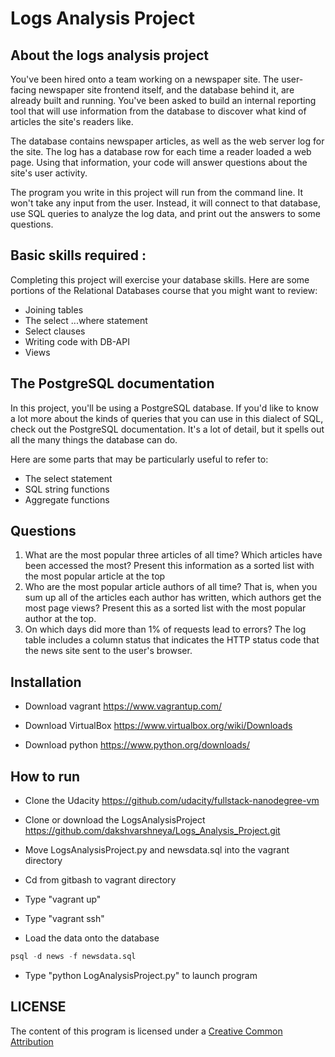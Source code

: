 # Logs Analysis Project

## About the logs analysis project

You've been hired onto a team working on a newspaper site. The user-facing newspaper site frontend itself, and the database behind it, are already built and running. You've been asked to build an internal reporting tool that will use information from the database to discover what kind of articles the site's readers like.

The database contains newspaper articles, as well as the web server log for the site. The log has a database row for each time a reader loaded a web page. Using that information, your code will answer questions about the site's user activity.

The program you write in this project will run from the command line. It won't take any input from the user. Instead, it will connect to that database, use SQL queries to analyze the log data, and print out the answers to some questions.

## Basic skills required :

Completing this project will exercise your database skills. Here are some portions of the Relational Databases course that you might want to review:

* Joining tables
* The select ...where statement
* Select clauses
* Writing code with DB-API
* Views

## The PostgreSQL documentation

In this project, you'll be using a PostgreSQL database. If you'd like to know a lot more about the kinds of queries that you can use in this dialect of SQL, check out the PostgreSQL documentation. It's a lot of detail, but it spells out all the many things the database can do.

Here are some parts that may be particularly useful to refer to:
* The select statement
* SQL string functions
* Aggregate functions


## Questions

1. What are the most popular three articles of all time?
  Which articles have been accessed the most?
  Present this information as a sorted list with the most popular article at the top
2. Who are the most popular article authors of all time?
  That is, when you sum up all of the articles each author has written, which authors get the most page views?
  Present this as a sorted list with the most popular author at the top.
3. On which days did more than 1% of requests lead to errors?
  The log table includes a column status that indicates the HTTP status code that the news site sent to the user's browser.
  
## Installation

* Download vagrant https://www.vagrantup.com/

* Download VirtualBox https://www.virtualbox.org/wiki/Downloads

* Download python https://www.python.org/downloads/

## How to run

* Clone the Udacity https://github.com/udacity/fullstack-nanodegree-vm

* Clone or download the LogsAnalysisProject https://github.com/dakshvarshneya/Logs_Analysis_Project.git

* Move LogsAnalysisProject.py and newsdata.sql into the vagrant directory

* Cd from gitbash to vagrant directory 

* Type "vagrant up"

* Type "vagrant ssh"

* Load the data onto the database
```sql
psql -d news -f newsdata.sql
```

* Type "python LogAnalysisProject.py" to launch program


## LICENSE

The content of this program is licensed under a <a href="https://creativecommons.org/licenses/by/2.0/">Creative Common Attribution</a>
